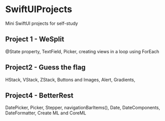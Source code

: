 # SwiftUIProjects
Mini SwiftUI projects for self-study

## Project 1 - WeSplit
@State property, TextField, Picker, creating views in a loop using ForEach

## Project2 - Guess the flag
HStack, VStack, ZStack, Buttons and Images, Alert, Gradients, 

## Project4 - BetterRest
DatePicker, Picker, Stepper, navigationBarItems(), Date, DateComponents, DateFormatter, Create ML and CoreML
